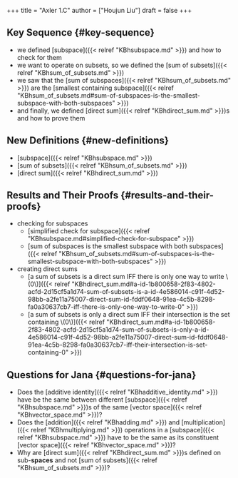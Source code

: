 +++
title = "Axler 1.C"
author = ["Houjun Liu"]
draft = false
+++

## Key Sequence {#key-sequence}

-   we defined [subspace]({{< relref "KBhsubspace.md" >}}) and how to check for them
-   we want to operate on subsets, so we defined the [sum of subsets]({{< relref "KBhsum_of_subsets.md" >}})
-   we saw that the [sum of subspaces]({{< relref "KBhsum_of_subsets.md" >}}) are the [smallest containing subspace]({{< relref "KBhsum_of_subsets.md#sum-of-subspaces-is-the-smallest-subspace-with-both-subspaces" >}})
-   and finally, we defined [direct sum]({{< relref "KBhdirect_sum.md" >}})s and how to prove them


## New Definitions {#new-definitions}

-   [subspace]({{< relref "KBhsubspace.md" >}})
-   [sum of subsets]({{< relref "KBhsum_of_subsets.md" >}})
-   [direct sum]({{< relref "KBhdirect_sum.md" >}})


## Results and Their Proofs {#results-and-their-proofs}

-   checking for subspaces
    -   [simplified check for subspace]({{< relref "KBhsubspace.md#simplified-check-for-subspace" >}})
    -   [sum of subspaces is the smallest subspace with both subspaces]({{< relref "KBhsum_of_subsets.md#sum-of-subspaces-is-the-smallest-subspace-with-both-subspaces" >}})
-   creating direct sums
    -   [a sum of subsets is a direct sum IFF there is only one way to write \\(0\\)]({{< relref "KBhdirect_sum.md#a-id-1b800658-2f83-4802-acfd-2d15cf5a1d74-sum-of-subsets-is-a-id-4e586014-c91f-4d52-98bb-a2fe11a75007-direct-sum-id-fddf0648-91ea-4c5b-8298-fa0a30637cb7-iff-there-is-only-one-way-to-write-0" >}})
    -   [a sum of subsets is only a direct sum IFF their intersection is the set containing \\(0\\)]({{< relref "KBhdirect_sum.md#a-id-1b800658-2f83-4802-acfd-2d15cf5a1d74-sum-of-subsets-is-only-a-id-4e586014-c91f-4d52-98bb-a2fe11a75007-direct-sum-id-fddf0648-91ea-4c5b-8298-fa0a30637cb7-iff-their-intersection-is-set-containing-0" >}})


## Questions for Jana {#questions-for-jana}

-   Does the [additive identity]({{< relref "KBhadditive_identity.md" >}}) have be the same between different [subspace]({{< relref "KBhsubspace.md" >}})s of the same [vector space]({{< relref "KBhvector_space.md" >}})?
-   Does the [addition]({{< relref "KBhadding.md" >}}) and [multiplication]({{< relref "KBhmultiplying.md" >}}) operations in a [subspace]({{< relref "KBhsubspace.md" >}}) have to be the same as its constituent [vector space]({{< relref "KBhvector_space.md" >}})?
-   Why are [direct sum]({{< relref "KBhdirect_sum.md" >}})s defined on sub-****spaces**** and not [sum of subsets]({{< relref "KBhsum_of_subsets.md" >}})?